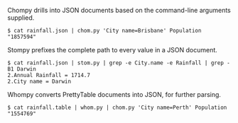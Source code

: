 Chompy drills into JSON documents based on the command-line arguments supplied.

    $ cat rainfall.json | chom.py 'City name=Brisbane' Population
    "1857594"


Stompy prefixes the complete path to every value in a JSON document.

    $ cat rainfall.json | stom.py | grep -e City.name -e Rainfall | grep -B1 Darwin
    2.Annual Rainfall = 1714.7
    2.City name = Darwin


Whompy converts PrettyTable documents into JSON, for further parsing.

    $ cat rainfall.table | whom.py | chom.py 'City name=Perth' Population
    "1554769"
